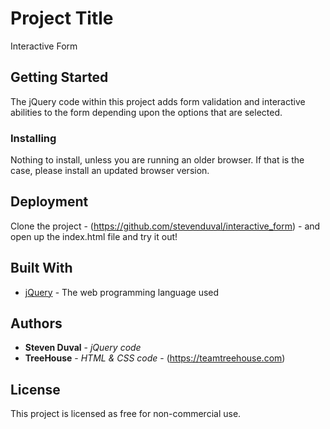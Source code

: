 # Project Title

Interactive Form

## Getting Started

The jQuery code within this project adds form validation and interactive abilities to the form depending upon the options that are selected.

### Installing

Nothing to install, unless you are running an older browser.  If that is the case, please install an updated browser version.

## Deployment

Clone the project - (https://github.com/stevenduval/interactive_form) -  and open up the index.html file and try it out!

## Built With

* [jQuery](https://jquery.com/) - The web programming language used

## Authors

* **Steven Duval** - *jQuery code*
* **TreeHouse** - *HTML & CSS code* - (https://teamtreehouse.com)

## License

This project is licensed as free for non-commercial use.

